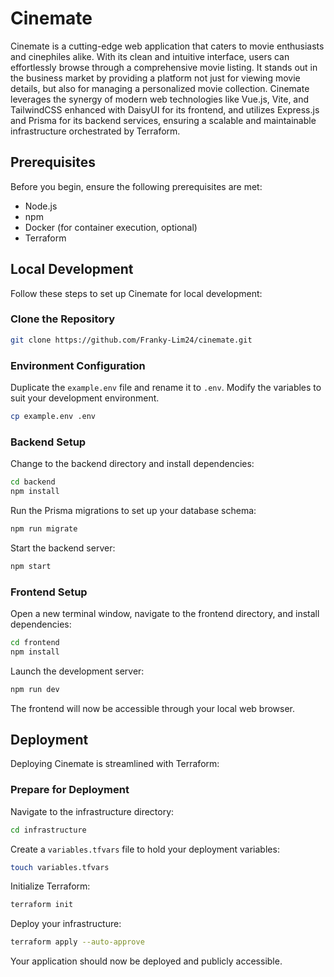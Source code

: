 # Cinemate

Cinemate is a cutting-edge web application that caters to movie enthusiasts and cinephiles alike. With its clean and intuitive interface, users can effortlessly browse through a comprehensive movie listing. It stands out in the business market by providing a platform not just for viewing movie details, but also for managing a personalized movie collection. Cinemate leverages the synergy of modern web technologies like Vue.js, Vite, and TailwindCSS enhanced with DaisyUI for its frontend, and utilizes Express.js and Prisma for its backend services, ensuring a scalable and maintainable infrastructure orchestrated by Terraform.

## Prerequisites

Before you begin, ensure the following prerequisites are met:

- Node.js
- npm
- Docker (for container execution, optional)
- Terraform

## Local Development

Follow these steps to set up Cinemate for local development:

### Clone the Repository

```bash
git clone https://github.com/Franky-Lim24/cinemate.git
```

### Environment Configuration

Duplicate the `example.env` file and rename it to `.env`. Modify the variables to suit your development environment.

```bash
cp example.env .env
```

### Backend Setup

Change to the backend directory and install dependencies:

```bash
cd backend
npm install
```

Run the Prisma migrations to set up your database schema:

```bash
npm run migrate
```

Start the backend server:

```bash
npm start
```

### Frontend Setup

Open a new terminal window, navigate to the frontend directory, and install dependencies:

```bash
cd frontend
npm install
```

Launch the development server:

```bash
npm run dev
```

The frontend will now be accessible through your local web browser.

## Deployment

Deploying Cinemate is streamlined with Terraform:

### Prepare for Deployment

Navigate to the infrastructure directory:

```bash
cd infrastructure
```

Create a `variables.tfvars` file to hold your deployment variables:

```bash
touch variables.tfvars
```

Initialize Terraform:

```bash
terraform init
```

Deploy your infrastructure:

```bash
terraform apply --auto-approve
```

Your application should now be deployed and publicly accessible.
